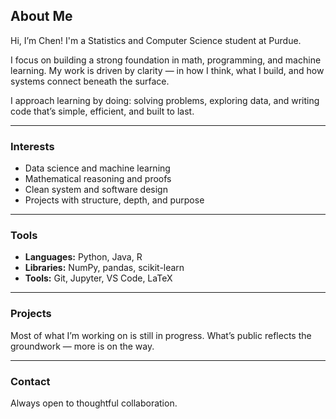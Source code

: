 ## About Me

Hi, I’m Chen! I'm a Statistics and Computer Science student at Purdue.

I focus on building a strong foundation in math, programming, and machine learning. My work is driven by clarity — in how I think, what I build, and how systems connect beneath the surface.

I approach learning by doing: solving problems, exploring data, and writing code that’s simple, efficient, and built to last.

---

### Interests
- Data science and machine learning  
- Mathematical reasoning and proofs  
- Clean system and software design  
- Projects with structure, depth, and purpose

---

### Tools
- **Languages:** Python, Java, R  
- **Libraries:** NumPy, pandas, scikit-learn  
- **Tools:** Git, Jupyter, VS Code, LaTeX

---

### Projects
Most of what I’m working on is still in progress. What’s public reflects the groundwork — more is on the way.

---

### Contact
Always open to thoughtful collaboration.
